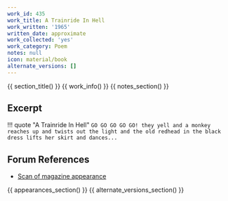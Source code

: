 ```yaml
---
work_id: 435
work_title: A Trainride In Hell
work_written: '1965'
written_date: approximate
work_collected: 'yes'
work_category: Poem
notes: null
icon: material/book
alternate_versions: []
---
```


{{ section_title() }}
{{ work_info() }}
{{ notes_section() }}
## Excerpt
!!! quote "A Trainride In Hell"
    ```
    GO GO GO GO GO! they yell
    and a monkey reaches up and twists out the light
    and the old redhead in the black dress
    lifts her skirt and dances...
    ```

## Forum References
- [Scan of magazine appearance](https://bukowskiforum.com/showthread.php?t=2656)

{{ appearances_section() }}
{{ alternate_versions_section() }}